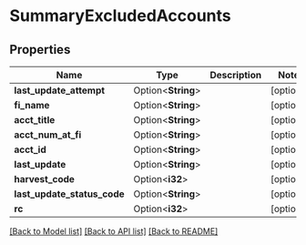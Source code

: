 # SummaryExcludedAccounts

## Properties

Name | Type | Description | Notes
------------ | ------------- | ------------- | -------------
**last_update_attempt** | Option<**String**> |  | [optional]
**fi_name** | Option<**String**> |  | [optional]
**acct_title** | Option<**String**> |  | [optional]
**acct_num_at_fi** | Option<**String**> |  | [optional]
**acct_id** | Option<**String**> |  | [optional]
**last_update** | Option<**String**> |  | [optional]
**harvest_code** | Option<**i32**> |  | [optional]
**last_update_status_code** | Option<**String**> |  | [optional]
**rc** | Option<**i32**> |  | [optional]

[[Back to Model list]](../README.md#documentation-for-models) [[Back to API list]](../README.md#documentation-for-api-endpoints) [[Back to README]](../README.md)


